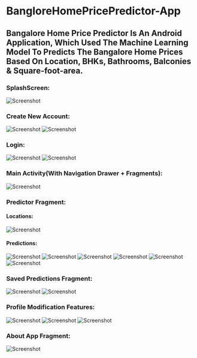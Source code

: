 # BangloreHomePricePredictor-App
<h2>Bangalore Home Price Predictor Is An Android Application, Which Used The Machine Learning Model To Predicts The Bangalore Home Prices Based On Location, BHKs, Bathrooms, Balconies & Square-foot-area.</h2>
<h3>SplashScreen: </h3>

![Screenshot](/screenshots/splash_screen.png)

<h3>Create New Account: </h3>

![Screenshot](/screenshots/register.png)
![Screenshot](/screenshots/register_2.png)

<h3>Login: </h3>

![Screenshot](/screenshots/login_1.png)
![Screenshot](/screenshots/login_2.png)

<h3>Main Activity(With Navigation Drawer + Fragments): </h3>

![Screenshot](/screenshots/main.png)

<h3>Predictor Fragment: </h3>

<h4>Locations: </h4>

![Screenshot](/screenshots/predictor_1.png)

<h4>Predictions: </h4>

![Screenshot](/screenshots/predictor_2.png)
![Screenshot](/screenshots/predictor_3.png)
![Screenshot](/screenshots/predictor_4.png)
![Screenshot](/screenshots/predictor_5.png)
![Screenshot](/screenshots/predictor_6.png)
![Screenshot](/screenshots/predictor_7.png)

<h3>Saved Predictions Fragment: </h3>

![Screenshot](/screenshots/saved_predictions_1.png)
![Screenshot](/screenshots/saved_predictions_2.png)

<h3>Profile Modification Features: </h3>

![Screenshot](/screenshots/profile_1.png)
![Screenshot](/screenshots/profile_2.png)
![Screenshot](/screenshots/profile_3.png)

<h3>About App Fragment: </h3>

![Screenshot](/screenshots/about_app.png)
